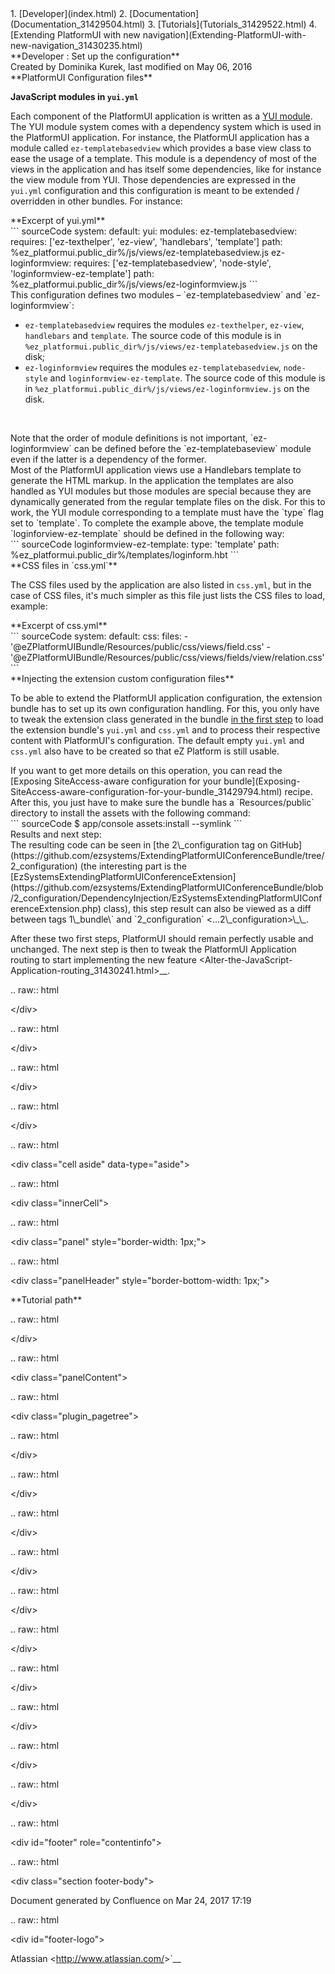 <div id="page">
<div id="main" class="aui-page-panel">
<div id="main-header">
<div id="breadcrumb-section">
1.  [Developer](index.html)
2.  [Documentation](Documentation_31429504.html)
3.  [Tutorials](Tutorials_31429522.html)
4.  [Extending PlatformUI with new navigation](Extending-PlatformUI-with-new-navigation_31430235.html)

</div>
**Developer : Set up the configuration**

</div>
<div id="content" class="view">
<div class="page-metadata">
Created by Dominika Kurek, last modified on May 06, 2016

</div>
<div id="main-content" class="wiki-content group">
<div class="contentLayout2">
<div class="columnLayout two-right-sidebar"
data-layout="two-right-sidebar">
<div class="cell normal" data-type="normal">
<div class="innerCell">
**PlatformUI Configuration files**

**JavaScript modules in `yui.yml`**

Each component of the PlatformUI application is written as a [YUI module](http://yuilibrary.com/yui/docs/yui/create.html). The YUI module system comes with a dependency system which is used in the PlatformUI application. For instance, the PlatformUI application has a module called `ez-templatebasedview` which provides a base view class to ease the usage of a template. This module is a dependency of most of the views in the application and has itself some dependencies, like for instance the view module from YUI. Those dependencies are expressed in the `yui.yml` configuration and this configuration is meant to be extended / overridden in other bundles. For instance:

<div class="code panel pdl" style="border-width: 1px;">
<div class="codeHeader panelHeader pdl"
style="border-bottom-width: 1px;">
**Excerpt of yui.yml**

</div>
<div class="codeContent panelContent pdl">
``` sourceCode
system:
    default:
        yui:
            modules:                
                ez-templatebasedview:
                    requires: ['ez-texthelper', 'ez-view', 'handlebars', 'template']
                    path: %ez_platformui.public_dir%/js/views/ez-templatebasedview.js
                ez-loginformview:
                    requires: ['ez-templatebasedview', 'node-style', 'loginformview-ez-template']
                    path: %ez_platformui.public_dir%/js/views/ez-loginformview.js
```

</div>
</div>
This configuration defines two modules – `ez-templatebasedview` and `ez-loginformview`:

-   `ez-templatebasedview` requires the modules `ez-texthelper`, `ez-view`, `handlebars` and `template`. The source code of this module is in `%ez_platformui.public_dir%/js/views/ez-templatebasedview.js` on the disk;
-   `ez-loginformview` requires the modules `ez-templatebasedview`, `node-style` and `loginformview-ez-template`. The source code of this module is in `%ez_platformui.public_dir%/js/views/ez-loginformview.js` on the disk.

 

<div
class="confluence-information-macro confluence-information-macro-information">
<div class="confluence-information-macro-body">
Note that the order of module definitions is not important, `ez-loginformview` can be defined before the `ez-templatebaseview` module even if the latter is a dependency of the former.

</div>
</div>
Most of the PlatformUI application views use a Handlebars template to generate the HTML markup. In the application the templates are also handled as YUI modules but those modules are special because they are dynamically generated from the regular template files on the disk. For this to work, the YUI module corresponding to a template must have the `type` flag set to `template`. To complete the example above, the template module `loginforview-ez-template` should be defined in the following way:

<div class="code panel pdl" style="border-width: 1px;">
<div class="codeContent panelContent pdl">
``` sourceCode
loginformview-ez-template:
    type: 'template'
    path: %ez_platformui.public_dir%/templates/loginform.hbt
```

</div>
</div>
**CSS files in `css.yml`**

The CSS files used by the application are also listed in `css.yml`, but in the case of CSS files, it's much simpler as this file just lists the CSS files to load, example:

<div class="code panel pdl" style="border-width: 1px;">
<div class="codeHeader panelHeader pdl"
style="border-bottom-width: 1px;">
**Excerpt of css.yml**

</div>
<div class="codeContent panelContent pdl">
``` sourceCode
system:
    default:
        css:
            files:
                - '@eZPlatformUIBundle/Resources/public/css/views/field.css'
                - '@eZPlatformUIBundle/Resources/public/css/views/fields/view/relation.css'
```

</div>
</div>
**Injecting the extension custom configuration files**

To be able to extend the PlatformUI application configuration, the extension bundle has to set up its own configuration handling. For this, you only have to tweak the extension class generated in the bundle [in the first step](Create-the-extension-Bundle_31430237.html) to load the extension bundle's `yui.yml` and `css.yml` and to process their respective content with PlatformUI's configuration. The default empty `yui.yml` and `css.yml` also have to be created so that eZ Platform is still usable.

<div
class="confluence-information-macro confluence-information-macro-information">
<div class="confluence-information-macro-body">
If you want to get more details on this operation, you can read the [Exposing SiteAccess-aware configuration for your bundle](Exposing-SiteAccess-aware-configuration-for-your-bundle_31429794.html) recipe.

</div>
</div>
After this, you just have to make sure the bundle has a `Resources/public` directory to install the assets with the following command:

<div class="code panel pdl" style="border-width: 1px;">
<div class="codeContent panelContent pdl">
``` sourceCode
$ app/console assets:install --symlink
```

</div>
</div>
<div
class="confluence-information-macro confluence-information-macro-tip">
Results and next step:

<div class="confluence-information-macro-body">
The resulting code can be seen in [the 2\_configuration tag on GitHub](https://github.com/ezsystems/ExtendingPlatformUIConferenceBundle/tree/2_configuration) (the interesting part is the [EzSystemsExtendingPlatformUIConferenceExtension](https://github.com/ezsystems/ExtendingPlatformUIConferenceBundle/blob/2_configuration/DependencyInjection/EzSystemsExtendingPlatformUIConferenceExtension.php) class), this step result can also be viewed as a diff between tags
1\_bundle\` and `2_configuration` &lt;<https://github.com/ezsystems/ExtendingPlatformUIConferenceBundle/compare/1_bundle>...2\_configuration&gt;\_\_.

After these two first steps, PlatformUI should remain perfectly usable
and unchanged. The next step is then to tweak the PlatformUI Application routing to start implementing the new feature &lt;Alter-the-JavaScript-Application-routing\_31430241.html&gt;\_\_.

.. raw:: html

   &lt;/div&gt;

.. raw:: html

   &lt;/div&gt;

.. raw:: html

   &lt;/div&gt;

.. raw:: html

   &lt;/div&gt;

.. raw:: html

   &lt;div class="cell aside" data-type="aside"&gt;

.. raw:: html

   &lt;div class="innerCell"&gt;

.. raw:: html

   &lt;div class="panel" style="border-width: 1px;"&gt;

.. raw:: html

   &lt;div class="panelHeader" style="border-bottom-width: 1px;"&gt;

\*\*Tutorial path\*\*

.. raw:: html

   &lt;/div&gt;

.. raw:: html

   &lt;div class="panelContent"&gt;

.. raw:: html

   &lt;div class="plugin\_pagetree"&gt;

.. raw:: html

   &lt;/div&gt;

.. raw:: html

   &lt;/div&gt;

.. raw:: html

   &lt;/div&gt;

.. raw:: html

   &lt;/div&gt;

.. raw:: html

   &lt;/div&gt;

.. raw:: html

   &lt;/div&gt;

.. raw:: html

   &lt;/div&gt;

.. raw:: html

   &lt;/div&gt;

.. raw:: html

   &lt;/div&gt;

.. raw:: html

   &lt;/div&gt;

.. raw:: html

   &lt;div id="footer" role="contentinfo"&gt;

.. raw:: html

   &lt;div class="section footer-body"&gt;

Document generated by Confluence on Mar 24, 2017 17:19

.. raw:: html

   &lt;div id="footer-logo"&gt;

Atlassian &lt;<http://www.atlassian.com/>&gt;\`\_\_

</div>
</div>
</div>
</div>

